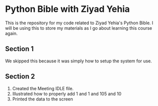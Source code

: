 # Python Bible with Ziyad Yehia
This is the repository for my code related to Ziyad Yehia's Python Bible. I will be using this to store my materials as I go about learning this course again.

## Section 1
We skipped this because it was simply how to setup the system for use.

## Section 2
1. Created the Meeting IDLE file.
2. Illustrated how to properly add 1 and 1 and 105 and 10
3. Printed the data to the screen
